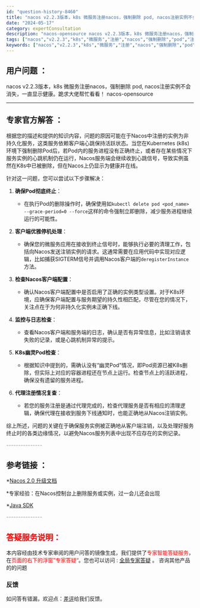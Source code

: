 ```yaml
---
id: "question-history-8460"
title: "nacos v2.2.3版本，k8s 微服务注册nacos，强制删除 pod, nacos注册实例不会消失，一直显示健康。跪求大佬帮忙看看！ nacos-opensource"
date: "2024-05-17"
category: expertConsultation
description: "nacos-opensource nacos v2.2.3版本，k8s 微服务注册nacos，强制删除 pod, nacos注册实例不会消失，一直显示健康。跪求大佬帮忙看看！"
tags: ["nacos","v2.2.3","k8s","微服务","注册","nacos","强制删除","pod","注册实例","不会消失","一直显示健康"]
keywords: ["nacos","v2.2.3","k8s","微服务","注册","nacos","强制删除","pod","注册实例","不会消失","一直显示健康"]
---
```


## 用户问题 ： 
 nacos v2.2.3版本，k8s 微服务注册nacos，强制删除 pod, nacos注册实例不会消失，一直显示健康。跪求大佬帮忙看看！ nacos-opensource 

---------------
## 专家官方解答 ：

根据您的描述和提供的知识内容，问题的原因可能在于Nacos中注册的实例为非持久化服务，这类服务依赖客户端心跳保持活跃状态。当您在Kubernetes (k8s) 环境下强制删除Pod后，若Pod内的服务进程没有正确终止，或者存在某些情况下服务实例的心跳机制仍在运行，Nacos服务端会继续收到心跳信号，导致实例虽然在K8s中已被删除，但在Nacos上仍显示为健康并在线。

针对这一问题，您可以尝试以下步骤解决：

1. **确保Pod彻底终止**：
   - 在执行Pod的删除操作时，确保使用如`kubectl delete pod <pod_name> --grace-period=0 --force`这样的命令强制立即删除，减少服务进程继续运行的可能性。

2. **客户端优雅停机处理**：
   - 确保您的微服务应用在接收到终止信号时，能够执行必要的清理工作，包括向Nacos发送注销实例的请求。这通常需要在应用代码中实现对应逻辑，比如捕获SIGTERM信号并调用Nacos客户端的`deregisterInstance`方法。

3. **检查Nacos客户端配置**：
   - 确认Nacos客户端配置中是否启用了正确的实例类型设置。对于K8s环境，应确保客户端配置与服务期望的持久性相匹配，尽管在您的情况下，关注点在于为何非持久化实例未正确下线。

4. **监控与日志检查**：
   - 查看Nacos客户端和服务端的日志，确认是否有异常信息，比如注销请求失败的记录，或是心跳机制异常的提示。

5. **K8s幽灵Pod检查**：
   - 根据知识中提到的，需确认没有“幽灵Pod”情况，即Pod资源已被K8s删除，但实际上对应的容器进程还在节点上运行。检查节点上的活跃进程，确保没有遗留的服务进程。

6. **代理注册情况复查**：
   - 若您的服务注册是通过代理完成的，检查代理服务是否有相应的清理逻辑，确保代理在接收到服务下线通知时，也能正确地从Nacos注销实例。

综上所述，问题的关键在于确保服务实例被正确地从客户端注销，以及处理好服务终止时的各类边缘情况，以避免Nacos服务列表中出现不应存在的实例记录。


<font color="#949494">---------------</font> 


## 参考链接 ：

*[Nacos 2.0 升级文档](https://nacos.io/docs/latest/upgrading/200-upgrading)
 
 *专家经验：在Nacos控制台上删除服务或实例，过一会儿还会出现 
 
 *[Java SDK](https://nacos.io/docs/latest/guide/user/sdk)


 <font color="#949494">---------------</font> 
 


## <font color="#FF0000">答疑服务说明：</font> 

本内容经由技术专家审阅的用户问答的镜像生成，我们提供了<font color="#FF0000">专家智能答疑服务</font>，在<font color="#FF0000">页面的右下的浮窗”专家答疑“</font>。您也可以访问 : [全局专家答疑](https://opensource.alibaba.com/chatBot) 。 咨询其他产品的的问题

### 反馈
如问答有错漏，欢迎点：[差评](https://ai.nacos.io/user/feedbackByEnhancerGradePOJOID?enhancerGradePOJOId=13677)给我们反馈。
